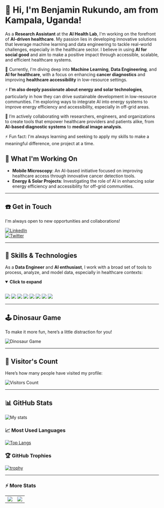 # 👋 Hi, I'm Benjamin Rukundo, am from Kampala, Uganda!

As a **Research Assistant** at the **AI Health Lab**, I'm working on the forefront of **AI-driven healthcare**. My passion lies in developing innovative solutions that leverage machine learning and data engineering to tackle real-world challenges, especially in the healthcare sector. I believe in using **AI for social good** and aim to make a positive impact through accessible, scalable, and efficient healthcare systems.

🌱 Currently, I'm diving deep into **Machine Learning**, **Data Engineering**, and **AI for healthcare**, with a focus on enhancing **cancer diagnostics** and improving **healthcare accessibility** in low-resource settings.

⚡ **I'm also deeply passionate about energy and solar technologies**, particularly in how they can drive sustainable development in low-resource communities. I'm exploring ways to integrate AI into energy systems to improve energy efficiency and accessibility, especially in off-grid areas.

👯 I’m actively collaborating with researchers, engineers, and organizations to create tools that empower healthcare providers and patients alike, from **AI-based diagnostic systems** to **medical image analysis**.

⚡ Fun fact: I'm always learning and seeking to apply my skills to make a meaningful difference, one project at a time.

## 🚀 **What I'm Working On**
- **Mobile Microscopy**: An AI-based initiative focused on improving healthcare access through innovative cancer detection tools.
- **Energy & Solar Projects**: Investigating the role of AI in enhancing solar energy efficiency and accessibility for off-grid communities.

------------------------

## ☎️ **Get in Touch**
I'm always open to new opportunities and collaborations!

[![LinkedIn](https://img.shields.io/badge/linkedin-%230077B5.svg?&style=for-the-badge&logo=linkedin&logoColor=white)](https://www.linkedin.com/in/benjamin-rukundo-539ab01a6/)  
[![Twitter](https://img.shields.io/badge/twitter-%231DA1F2.svg?&style=for-the-badge&logo=twitter&logoColor=white)](https://twitter.com/benja_rukundo)  

------------------------

## 🚀 **Skills & Technologies**
As a **Data Engineer** and **AI enthusiast**, I work with a broad set of tools to process, analyze, and model data, especially in healthcare contexts:

<details open>
  <summary><b>Click to expand</b></summary>
  <br>
  <p align="left">
    <img src="https://img.shields.io/badge/python-%233776E4.svg?&style=for-the-badge&logo=python&logoColor=white"/>
    <img src="https://img.shields.io/badge/tensorflow-%23FF6F00.svg?&style=for-the-badge&logo=tensorflow&logoColor=white"/>
    <img src="https://img.shields.io/badge/docker-%230DB7A2.svg?&style=for-the-badge&logo=docker&logoColor=white"/>
    <img src="https://img.shields.io/badge/sql-%23007400.svg?&style=for-the-badge&logo=sql&logoColor=white"/>
    <img src="https://img.shields.io/badge/kubernetes-%23326CE5.svg?&style=for-the-badge&logo=kubernetes&logoColor=white"/>
    <img src="https://img.shields.io/badge/terraform-%234285F4.svg?&style=for-the-badge&logo=terraform&logoColor=white"/>
    <img src="https://img.shields.io/badge/aws-%23FF9900.svg?&style=for-the-badge&logo=aws&logoColor=white"/>
    <img src="https://img.shields.io/badge/azure-%23007FFF.svg?&style=for-the-badge&logo=azure&logoColor=white"/>
  </p>
</details>

------------------------

## 🕹️ **Dinosaur Game**

To make it more fun, here’s a little distraction for you!

![Dinosaur Game](https://raw.githubusercontent.com/rukundob451/data-engineering/main/path-to-your-image.png)

------------------------

## 👀 **Visitor's Count**
Here’s how many people have visited my profile:

![Visitors Count](https://img.shields.io/badge/Visitors%20Count-0003077-green)

------------------------

## 📊 **GitHub Stats**

![My stats](https://github-readme-stats.vercel.app/api?username=rukundob451)

### 📈 **Most Used Languages**

[![Top Langs](https://github-readme-stats.vercel.app/api/top-langs/?username=rukundob451&layout=compact&theme=vision-friendly-dark&langs_count=6)](https://github.com/rukundob451/github-readme-stats)

### 🏆 **GitHub Trophies**

[![trophy](https://github-profile-trophy.vercel.app/?username=rukundob451&theme=gruvbox)](https://github.com/rukundob451/github-profile-trophy)

------------------------

### ⚡ **More Stats**
<table><tr><td><img src="https://github-readme-stats.vercel.app/api/top-langs/?username=rukundob451&layout=compact"/></td><td><img src="https://github-readme-streak-stats.herokuapp.com/?user=rukundob451"/></td></tr></table>
